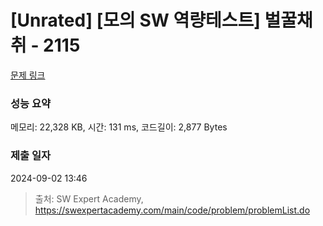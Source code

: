 # [Unrated] [모의 SW 역량테스트] 벌꿀채취 - 2115 

[문제 링크](https://swexpertacademy.com/main/code/problem/problemDetail.do?contestProbId=AV5V4A46AdIDFAWu) 

### 성능 요약

메모리: 22,328 KB, 시간: 131 ms, 코드길이: 2,877 Bytes

### 제출 일자

2024-09-02 13:46



> 출처: SW Expert Academy, https://swexpertacademy.com/main/code/problem/problemList.do